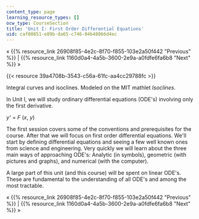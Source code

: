 ```yaml
---
content_type: page
learning_resource_types: []
ocw_type: CourseSection
title: 'Unit I: First Order Differential Equations'
uid: caf00851-e89b-da65-c746-04b48066d4ec
---
```


« {{% resource_link 26908f85-4e2c-8f70-f855-103e2a50f442 "Previous" %}} | {{% resource_link 1160d0a4-4a5b-3600-2e9a-a0fdfe6fa6b8 "Next" %}} »

{{< resource 39a4708b-3543-c56a-61fc-aa4cc29788fc >}}

Integral curves and isoclines. Modeled on the MIT mathlet _Isoclines_.

In Unit I, we will study ordinary differential equations (ODE's) involving only the first derivative.

_y'_ = _F_ (_x_, _y_)

The first session covers some of the conventions and prerequisites for the course. After that we will focus on first order differential equations. We'll start by defining differential equations and seeing a few well known ones from science and engineering. Very quickly we will learn about the three main ways of approaching ODE's: Analytic (in symbols), geometric (with pictures and graphs), and numerical (with the computer).

A large part of this unit (and this course) will be spent on linear ODE's. These are fundamental to the understanding of all ODE's and among the most tractable.

« {{% resource_link 26908f85-4e2c-8f70-f855-103e2a50f442 "Previous" %}} | {{% resource_link 1160d0a4-4a5b-3600-2e9a-a0fdfe6fa6b8 "Next" %}} »